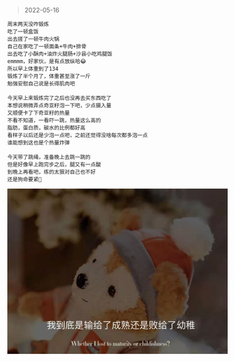 > 2022-05-16

```text
周末两天没咋锻炼
吃了一顿盒饭
出去搓了一顿牛肉火锅
自己在家吃了一顿面条+牛肉+排骨
出去吃了小酥肉+油炸火腿肠+沙县小吃鸡腿饭
emmmm，好家伙，是有点放纵哈😂
所以早上体重到了134
锻炼了半个月了，体重甚至涨了一斤
勉强安慰自己说是长得肌肉吧

今天早上来锻炼完了之后也没再去买东西吃了
本想说稍微弄点奇亚籽泡一下吧，少点摄入量
又顺便卡了下奇亚籽的热量
不看不知道，一看吓一跳，热量这么高的
脂肪，蛋白质，碳水的比例都好高
看样子以后还是少泡一点吧，之前还觉得没啥每次都多泡一点
谁能想到这也是个热量炸弹

今天带了跳绳，准备晚上去跳一跳的
但是好像早上跑完步之后，腿又有一点酸
到晚上再看吧，练的太狠对自己也不好
还是狗命要紧🐶
```



![](../../images/不止大雾，不止清晨/d.jpeg)